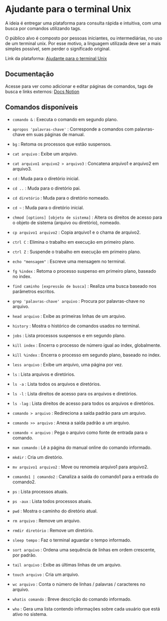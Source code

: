 # Ajudante para o terminal Unix

A ideia é entregar uma plataforma para consulta rápida e intuitiva, com uma busca por comandos utilizando tags.

O público alvo é composto por pessoas iniciantes, ou intermediárias, no uso de um terminal unix. Por esse motivo, a linguagem utilizada deve ser a mais simples possível, sem perder o significado original.

Link da plataforma: [Ajudante para o terminal Unix](https://joselucassr.github.io/helperTerminalUnix/)

## Documentação

Acesse para ver como adicionar e editar páginas de comandos, tags de busca e links externos: [Docs Notion](https://joselucassr.notion.site/Docs-0de792b8bd714324b5fece23e64426c1)

## Comandos disponíveis

- `comando &` : Executa o comando em segundo plano.

- `apropos 'palavras-chave'` : Corresponde a comandos com palavras-chave em suas páginas de manual.
- `bg` : Retoma os processos que estão suspensos.
- `cat arquivo` : Exibe um arquivo.
- `cat arquivo1 arquivo2 > arquivo3` : Concatena arquivo1 e arquivo2 em arquivo3.
- `cd` : Muda para o diretório inicial.
- `cd ..` : Muda para o diretório pai.
- `cd diretório` : Muda para o diretório nomeado.
- `cd ~` : Muda para o diretório inicial.
- `chmod [options] [objeto de sistema]` : Altera os direitos de acesso para o objeto de sistema (arquivo ou diretório), nomeado.
- `cp arquivo1 arquivo2` : Copia arquivo1 e o chama de arquivo2.
- `ctrl C` : Elimina o trabalho em execução em primeiro plano.
- `ctrl Z` : Suspende o trabalho em execução em primeiro plano.
- `echo "mensagem"` : Escreve uma mensagem no terminal.
- `fg %index` : Retoma o processo suspenso em primeiro plano, baseado no index.
- `find caminho [expressão de busca]` : Realiza uma busca baseado nos parâmetros escritos.
- `grep 'palavras-chave' arquivo` : Procura por palavras-chave no arquivo.
- `head arquivo` : Exibe as primeiras linhas de um arquivo.
- `history` : Mostra o histórico de comandos usados no terminal.
- `jobs` : Lista processos suspensos e em segundo plano.
- `kill index` : Encerra o processo de número igual ao index, globalmente.
- `kill %index` : Encerra o processo em segundo plano, baseado no index.
- `less arquivo` : Exibe um arquivo, uma página por vez.
- `ls` : Lista arquivos e diretórios.
- `ls -a` : Lista todos os arquivos e diretórios.
- `ls -l` : Lista direitos de acesso para os arquivos e diretórios.
- `ls -lag` : Lista direitos de acesso para todos os arquivos e diretórios.
- `comando > arquivo` : Redireciona a saída padrão para um arquivo.
- `comando >> arquivo` : Anexa a saída padrão a um arquivo.
- `comando < arquivo` : Pega o arquivo como fonte de entrada para o comando.
- `man comando` : Lê a página do manual online do comando informado.
- `mkdir` : Cria um diretório.
- `mv arquivo1 arquivo2` : Move ou renomeia arquivo1 para arquivo2.
- `comando1 | comando2` : Canaliza a saída do comando1 para a entrada do comando2.
- `ps` : Lista processos atuais.
- `ps -aux` : Lista todos processos atuais.
- `pwd` : Mostra o caminho do diretório atual.
- `rm arquivo` : Remove um arquivo.
- `rmdir diretório` : Remove um diretório.
- `sleep tempo` : Faz o terminal aguardar o tempo informado.
- `sort arquivo` : Ordena uma sequência de linhas em ordem crescente, por padrão.
- `tail arquivo` : Exibe as últimas linhas de um arquivo.
- `touch arquivo` : Cria um arquivo.
- `wc arquivo` : Conta o número de linhas / palavras / caracteres no arquivo.
- `whatis comando` : Breve descrição do comando informado.
- `who` : Gera uma lista contendo informações sobre cada usuário que está ativo no sistema.
